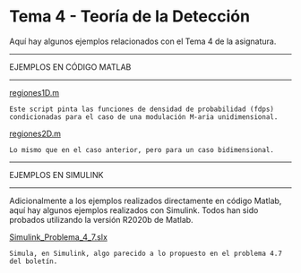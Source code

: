 # Tema 4 - Teoría de la Detección
Aquí hay algunos ejemplos relacionados con el Tema 4 de la asignatura.

*************************
EJEMPLOS EN CÓDIGO MATLAB
*************************

[regiones1D.m](regiones1D.m)

    Este script pinta las funciones de densidad de probabilidad (fdps) condicionadas para el caso de una modulación M-aria unidimensional.

[regiones2D.m](regiones2D.m)

    Lo mismo que en el caso anterior, pero para un caso bidimensional.
    

********************
EJEMPLOS EN SIMULINK
********************

Adicionalmente a los ejemplos realizados directamente en código Matlab, aquí hay algunos ejemplos realizados con Simulink. 
Todos han sido probados utilizando la versión R2020b de Matlab. 

[Simulink_Problema_4_7.slx](Simulink_Problema_4_7.slx)

    Simula, en Simulink, algo parecido a lo propuesto en el problema 4.7 del boletín.



